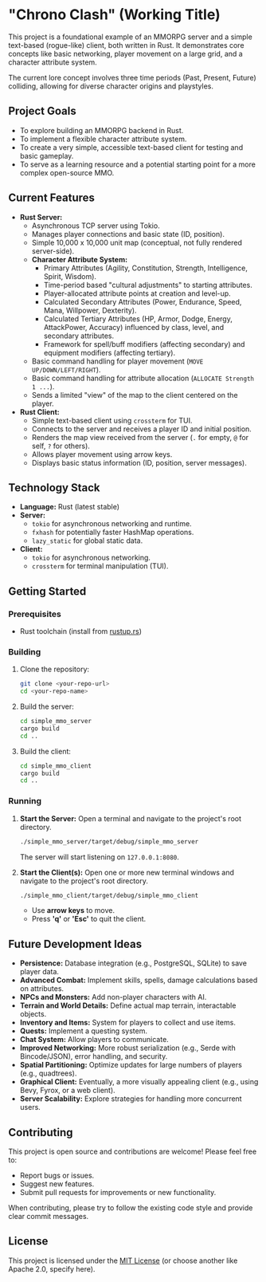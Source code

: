 # "Chrono Clash" (Working Title)

This project is a foundational example of an MMORPG server and a simple text-based (rogue-like) client, both written in Rust. It demonstrates core concepts like basic networking, player movement on a large grid, and a character attribute system.

The current lore concept involves three time periods (Past, Present, Future) colliding, allowing for diverse character origins and playstyles.

## Project Goals

*   To explore building an MMORPG backend in Rust.
*   To implement a flexible character attribute system.
*   To create a very simple, accessible text-based client for testing and basic gameplay.
*   To serve as a learning resource and a potential starting point for a more complex open-source MMO.

## Current Features

*   **Rust Server:**
    *   Asynchronous TCP server using Tokio.
    *   Manages player connections and basic state (ID, position).
    *   Simple 10,000 x 10,000 unit map (conceptual, not fully rendered server-side).
    *   **Character Attribute System:**
        *   Primary Attributes (Agility, Constitution, Strength, Intelligence, Spirit, Wisdom).
        *   Time-period based "cultural adjustments" to starting attributes.
        *   Player-allocated attribute points at creation and level-up.
        *   Calculated Secondary Attributes (Power, Endurance, Speed, Mana, Willpower, Dexterity).
        *   Calculated Tertiary Attributes (HP, Armor, Dodge, Energy, AttackPower, Accuracy) influenced by class, level, and secondary attributes.
        *   Framework for spell/buff modifiers (affecting secondary) and equipment modifiers (affecting tertiary).
    *   Basic command handling for player movement (`MOVE UP/DOWN/LEFT/RIGHT`).
    *   Basic command handling for attribute allocation (`ALLOCATE Strength 1 ...`).
    *   Sends a limited "view" of the map to the client centered on the player.
*   **Rust Client:**
    *   Simple text-based client using `crossterm` for TUI.
    *   Connects to the server and receives a player ID and initial position.
    *   Renders the map view received from the server (`.` for empty, `@` for self, `?` for others).
    *   Allows player movement using arrow keys.
    *   Displays basic status information (ID, position, server messages).

## Technology Stack

*   **Language:** Rust (latest stable)
*   **Server:**
    *   `tokio` for asynchronous networking and runtime.
    *   `fxhash` for potentially faster HashMap operations.
    *   `lazy_static` for global static data.
*   **Client:**
    *   `tokio` for asynchronous networking.
    *   `crossterm` for terminal manipulation (TUI).

## Getting Started

### Prerequisites

*   Rust toolchain (install from [rustup.rs](https://rustup.rs/))

### Building

1.  Clone the repository:
    ```bash
    git clone <your-repo-url>
    cd <your-repo-name>
    ```
2.  Build the server:
    ```bash
    cd simple_mmo_server
    cargo build
    cd ..
    ```
3.  Build the client:
    ```bash
    cd simple_mmo_client
    cargo build
    cd ..
    ```

### Running

1.  **Start the Server:**
    Open a terminal and navigate to the project's root directory.
    ```bash
    ./simple_mmo_server/target/debug/simple_mmo_server
    ```
    The server will start listening on `127.0.0.1:8080`.

2.  **Start the Client(s):**
    Open one or more new terminal windows and navigate to the project's root directory.
    ```bash
    ./simple_mmo_client/target/debug/simple_mmo_client
    ```
    *   Use **arrow keys** to move.
    *   Press **'q'** or **'Esc'** to quit the client.

## Future Development Ideas

*   **Persistence:** Database integration (e.g., PostgreSQL, SQLite) to save player data.
*   **Advanced Combat:** Implement skills, spells, damage calculations based on attributes.
*   **NPCs and Monsters:** Add non-player characters with AI.
*   **Terrain and World Details:** Define actual map terrain, interactable objects.
*   **Inventory and Items:** System for players to collect and use items.
*   **Quests:** Implement a questing system.
*   **Chat System:** Allow players to communicate.
*   **Improved Networking:** More robust serialization (e.g., Serde with Bincode/JSON), error handling, and security.
*   **Spatial Partitioning:** Optimize updates for large numbers of players (e.g., quadtrees).
*   **Graphical Client:** Eventually, a more visually appealing client (e.g., using Bevy, Fyrox, or a web client).
*   **Server Scalability:** Explore strategies for handling more concurrent users.

## Contributing

This project is open source and contributions are welcome! Please feel free to:

*   Report bugs or issues.
*   Suggest new features.
*   Submit pull requests for improvements or new functionality.

When contributing, please try to follow the existing code style and provide clear commit messages.

## License

This project is licensed under the [MIT License](LICENSE.md) (or choose another like Apache 2.0, specify here).

